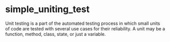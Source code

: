# simple_uniting_test

Unit testing is a part of the automated testing process in which small units of code are tested with several use cases for their reliability. A unit may be a function, method, class, state, or just a variable.
